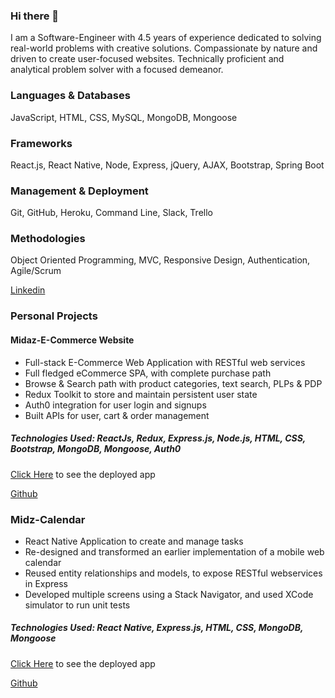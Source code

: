 ### Hi there 👋

I am a Software-Engineer with 4.5 years of experience dedicated to solving real-world problems with creative solutions. Compassionate by nature and driven to create user-focused websites. Technically proficient and analytical problem solver with a focused demeanor.

### Languages & Databases

JavaScript, HTML, CSS, MySQL, MongoDB, Mongoose

### Frameworks 

React.js, React Native, Node, Express, jQuery, AJAX, Bootstrap, Spring Boot

### Management & Deployment

Git, GitHub, Heroku, Command Line, Slack, Trello

### Methodologies

Object Oriented Programming, MVC, Responsive Design, Authentication, Agile/Scrum


[Linkedin](https://www.linkedin.com/in/madhumida-sanjeeviraj/) 

### Personal Projects

#### Midaz-E-Commerce Website

- Full-stack E-Commerce Web Application with RESTful web services
- Full fledged eCommerce SPA, with complete purchase path
- Browse & Search path with product categories, text search, PLPs & PDP
- Redux Toolkit to store and maintain persistent user state
- Auth0 integration for user login and signups
- Built APIs for user, cart & order management

##### Technologies Used: ReactJs, Redux, Express.js, Node.js, HTML, CSS, Bootstrap, MongoDB, Mongoose, Auth0

[Click Here](https://dashing-narwhal-387b3f.netlify.app/) to see the deployed app

[Github](https://github.com/madhu-mida/midaz-ecommerce-frontend)


### Midz-Calendar
- React Native Application to create and manage tasks
- Re-designed and transformed an earlier implementation of a mobile web calendar
- Reused entity relationships and models, to expose RESTful webservices in Express 
- Developed multiple screens using a Stack Navigator, and used XCode simulator to run unit tests

##### Technologies Used: React Native, Express.js, HTML, CSS, MongoDB, Mongoose

[Click Here](https://expo.dev/@madhumida/rn-calendar-todo?serviceType=classic&distribution=expo-go) to see the deployed app

[Github](https://github.com/madhu-mida/react-native-calendar-todo)
